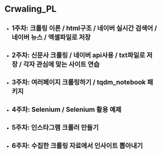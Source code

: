 # Crwaling_PL


- ## 1주차: 크롤링 이론 / html구조 / 네이버 실시간 검색어 / 네이버 뉴스 / 엑셀파일로 저장  
- ## 2주차: 신문사 크롤링 / 네이버 api사용 / txt파일로 저장 / 각자 관심에 맞는 사이트 연습
- ## 3주차: 여러페이지 크롤링하기  / tqdm_notebook 패키지
- ## 4주차: Selenium / Selenium 활용 예제
- ## 5주차: 인스타그램 크롤러 만들기
- ## 6주차: 수집한 크롤링 자료에서 인사이트 뽑아내기
